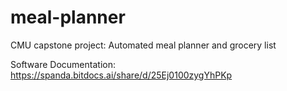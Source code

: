 # meal-planner
CMU capstone project: Automated meal planner and grocery list

Software Documentation: https://spanda.bitdocs.ai/share/d/25Ej0100zygYhPKp
